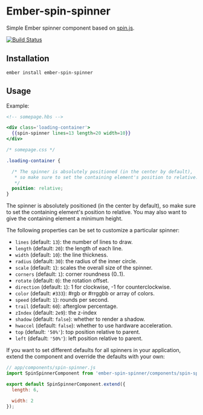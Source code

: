 # Ember-spin-spinner

Simple Ember spinner component based on [spin.js](http://fgnass.github.io/spin.js/).

[![Build Status](https://travis-ci.org/RSSchermer/ember-spin-spinner.svg?branch=master)](https://travis-ci.org/RSSchermer/ember-spin-spinner)

## Installation

```
ember install ember-spin-spinner
```

## Usage

Example:

```hbs
<!-- somepage.hbs -->

<div class='loading-container'>
  {{spin-spinner lines=13 length=20 width=10}}
</div>
```

``` css
/* somepage.css */

.loading-container {

  /* The spinner is absolutely positioned (in the center by default),
   * so make sure to set the containing element's position to relative.
   */
  position: relative;
}
```
The spinner is absolutely positioned (in the center by default), so make sure to set the containing element's position
to relative. You may also want to give the containing element a minimum height.

The following properties can be set to customize a particular spinner:

* `lines` (default: `13`): the number of lines to draw.
* `length` (default: `20`): the length of each line.
* `width` (default: `10`): the line thickness.
* `radius` (default: `30`): the radius of the inner circle.
* `scale` (default: `1`): scales the overall size of the spinner.
* `corners` (default: `1`): corner roundness (0..1).
* `rotate` (default: `0`): the rotation offset.
* `direction` (default: `1`): 1 for clockwise, -1 for counterclockwise.
* `color` (default: `#333`): #rgb or #rrggbb or array of colors.
* `speed` (default: `1`): rounds per second.
* `trail` (default: `60`): afterglow percentage.
* `zIndex` (default: `2e9`): the z-index
* `shadow` (default: `false`): whether to render a shadow.
* `hwaccel` (default: `false`): whether to use hardware acceleration.
* `top` (default: `'50%'`): top position relative to parent.
* `left` (default: `'50%'`): left position relative to parent.

If you want to set different defaults for all spinners in your application, extend the component and override the
defaults with your own:

```javascript
// app/components/spin-spinner.js
import SpinSpinnerComponent from 'ember-spin-spinner/components/spin-spinner';

export default SpinSpinnerComponent.extend({
  length: 6,

  width: 2
});
```
